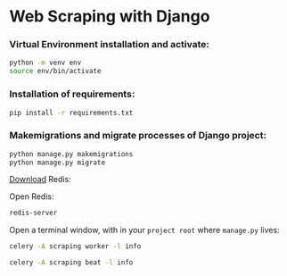 # Web Scraping with Django


### Virtual Environment installation and activate:

```bash
python -m venv env
source env/bin/activate

```


### Installation of requirements:

```bash
pip install -r requirements.txt
```

### Makemigrations and migrate processes of Django project:

```bash
python manage.py makemigrations
python manage.py migrate
```

[Download](http://redis.io/download) Redis:

Open Redis:

```bash
redis-server
```

Open a terminal window, with in your `project root` where `manage.py` lives:
        
```bash
celery -A scraping worker -l info

celery -A scraping beat -l info
```

